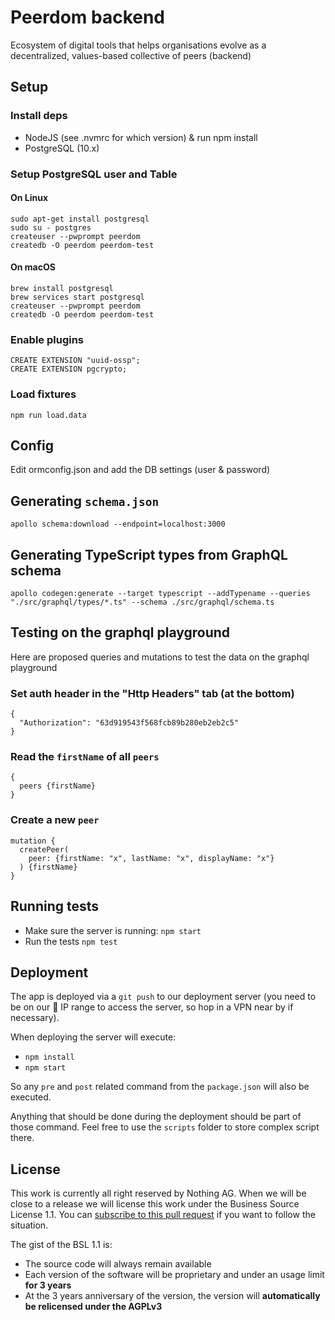 # Peerdom backend

Ecosystem of digital tools that helps organisations evolve as a decentralized, values-based collective of peers (backend)

## Setup

### Install deps

- NodeJS (see .nvmrc for which version) & run npm install
- PostgreSQL (10.x)

### Setup PostgreSQL user and Table

#### On Linux
```
sudo apt-get install postgresql
sudo su - postgres
createuser --pwprompt peerdom
createdb -O peerdom peerdom-test
```

#### On macOS
```
brew install postgresql
brew services start postgresql
createuser --pwprompt peerdom
createdb -O peerdom peerdom-test
```

### Enable plugins
```
CREATE EXTENSION "uuid-ossp";
CREATE EXTENSION pgcrypto;
```

### Load fixtures
```
npm run load.data
```

## Config

Edit ormconfig.json and add the DB settings (user & password)

## Generating `schema.json`

```
apollo schema:download --endpoint=localhost:3000
```

## Generating TypeScript types from GraphQL schema

```
apollo codegen:generate --target typescript --addTypename --queries "./src/graphql/types/*.ts" --schema ./src/graphql/schema.ts
```

## Testing on the graphql playground

Here are proposed queries and mutations to test the data on the graphql playground

### Set auth header in the "Http Headers" tab (at the bottom)
```
{
  "Authorization": "63d919543f568fcb89b280eb2eb2c5"
}
```


### Read the `firstName` of all `peers`
```
{
  peers {firstName}
}
```


### Create a new `peer`
```
mutation {
  createPeer(
    peer: {firstName: "x", lastName: "x", displayName: "x"}
  ) {firstName}
}
```

## Running tests
- Make sure the server is running: `npm start`
- Run the tests `npm test`

## Deployment

The app is deployed via a `git push` to our deployment server (you need to be
on our :rocket: IP range to access the server, so hop in a VPN near by if
necessary).

When deploying the server will execute:
- `npm install`
- `npm start`

So any `pre` and `post` related command from the `package.json` will also be
executed.

Anything that should be done during the deployment should be part of those
command. Feel free to use the `scripts` folder to store complex script there.

## License

This work is currently all right reserved by Nothing AG. When we will be close
to a release we will license this work under the Business Source License 1.1.
You can [subscribe to this pull
request](https://github.com/peerdom/peerdom-backend/pull/2) if you want to
follow the situation.

The gist of the BSL 1.1 is:
* The source code will always remain available
* Each version of the software will be proprietary and under an usage limit
  **for 3 years**
* At the 3 years anniversary of the version, the version will **automatically
  be relicensed under the AGPLv3**
